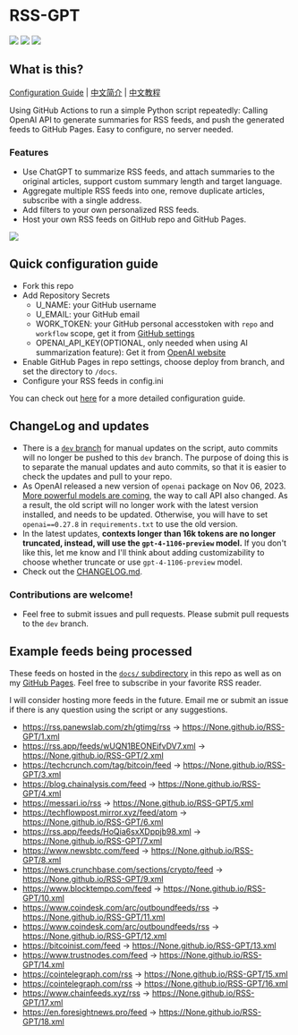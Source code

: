 # RSS-GPT

[![](https://img.shields.io/github/last-commit/yinan-c/RSS-GPT/dev?label=updated)](https://github.com/yinan-c/RSS-GPT/tree/dev)
[![](https://img.shields.io/github/last-commit/yinan-c/RSS-GPT/main?label=feeds%20refreshed)](https://yinan-c.github.io/RSS-GPT/)
[![](https://img.shields.io/github/license/yinan-c/RSS-GPT)](https://github.com/yinan-c/RSS-GPT/blob/master/LICENSE)


## What is this?

[Configuration Guide](https://yinan-c.github.io/rss-gpt-manual-en.html) | [中文简介](README-zh.md) | [中文教程](https://yinan-c.github.io/rss-gpt-manual-zh.html)

Using GitHub Actions to run a simple Python script repeatedly: Calling OpenAI API to generate summaries for RSS feeds, and push the generated feeds to GitHub Pages. Easy to configure, no server needed.

### Features

- Use ChatGPT to summarize RSS feeds, and attach summaries to the original articles, support custom summary length and target language.
- Aggregate multiple RSS feeds into one, remove duplicate articles, subscribe with a single address.
- Add filters to your own personalized RSS feeds.
- Host your own RSS feeds on GitHub repo and GitHub Pages.

![](https://i.imgur.com/7darABv.jpg)

## Quick configuration guide

- Fork this repo
- Add Repository Secrets
    - U_NAME: your GitHub username
    - U_EMAIL: your GitHub email
    - WORK_TOKEN: your GitHub personal accesstoken with `repo` and `workflow` scope, get it from [GitHub settings](https://github.com/settings/tokens/new)
    - OPENAI_API_KEY(OPTIONAL, only needed when using AI summarization feature): Get it from [OpenAI website](https://platform.openai.com/account/api-keys)
- Enable GitHub Pages in repo settings, choose deploy from branch, and set the directory to `/docs`.
- Configure your RSS feeds in config.ini

You can check out [here](https://yinan-c.github.io/rss-gpt-manual-en.html) for a more detailed configuration guide.

## ChangeLog and updates

- There is a [`dev` branch](https://github.com/yinan-c/RSS-GPT/tree/dev) for manual updates on the script, auto commits will no longer be pushed to this `dev` branch. The purpose of doing this is to separate the manual updates and auto commits, so that it is easier to check the updates and pull to your repo.
- As OpenAI released a new version of `openai` package on Nov 06, 2023.  [More powerful models are coming](https://openai.com/blog/new-models-and-developer-products-announced-at-devday), the way to call API also changed. As a result, the old script will no longer work with the latest version installed, and needs to be updated. Otherwise, you will have to set `openai==0.27.8` in `requirements.txt` to use the old version.
-  In the latest updates, **contexts longer than 16k tokens are no longer truncated, instead, will use the `gpt-4-1106-preview` model.** If you don't like this, let me know and I'll think about adding customizability to choose whether truncate or use `gpt-4-1106-preview` model.
- Check out the [CHANGELOG.md](CHANGELOG.md).

### Contributions are welcome!

- Feel free to submit issues and pull requests. Please submit pull requests to the `dev` branch.

## Example feeds being processed

These feeds on hosted in the [`docs/` subdirectory](https://github.com/yinan-c/RSS-GPT/tree/main/docs) in this repo as well as on my [GitHub Pages](https://yinan-c.github.io/RSS-GPT/). Feel free to subscribe in your favorite RSS reader.

I will consider hosting more feeds in the future. Email me or submit an issue if there is any question using the script or any suggestions.

- https://rss.panewslab.com/zh/gtimg/rss -> https://None.github.io/RSS-GPT/1.xml
- https://rss.app/feeds/wUQN1BEONEifvDV7.xml -> https://None.github.io/RSS-GPT/2.xml
- https://techcrunch.com/tag/bitcoin/feed -> https://None.github.io/RSS-GPT/3.xml
- https://blog.chainalysis.com/feed -> https://None.github.io/RSS-GPT/4.xml
- https://messari.io/rss -> https://None.github.io/RSS-GPT/5.xml
- https://techflowpost.mirror.xyz/feed/atom -> https://None.github.io/RSS-GPT/6.xml
- https://rss.app/feeds/HoQia6sxXDppjb98.xml -> https://None.github.io/RSS-GPT/7.xml
- https://www.newsbtc.com/feed -> https://None.github.io/RSS-GPT/8.xml
- https://news.crunchbase.com/sections/crypto/feed -> https://None.github.io/RSS-GPT/9.xml
- https://www.blocktempo.com/feed -> https://None.github.io/RSS-GPT/10.xml
- https://www.coindesk.com/arc/outboundfeeds/rss -> https://None.github.io/RSS-GPT/11.xml
- https://www.coindesk.com/arc/outboundfeeds/rss -> https://None.github.io/RSS-GPT/12.xml
- https://bitcoinist.com/feed -> https://None.github.io/RSS-GPT/13.xml
- https://www.trustnodes.com/feed -> https://None.github.io/RSS-GPT/14.xml
- https://cointelegraph.com/rss -> https://None.github.io/RSS-GPT/15.xml
- https://cointelegraph.com/rss -> https://None.github.io/RSS-GPT/16.xml
- https://www.chainfeeds.xyz/rss -> https://None.github.io/RSS-GPT/17.xml
- https://en.foresightnews.pro/feed -> https://None.github.io/RSS-GPT/18.xml
